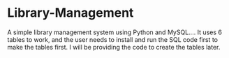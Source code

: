 # Library-Management
A simple library management system using Python and MySQL....
It uses 6 tables to work, and the user needs to install and run the SQL code first to make the tables first. 
I will be providing the code to create the tables later.
